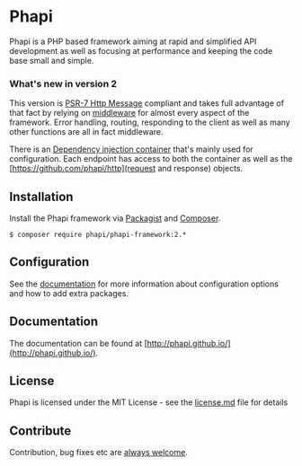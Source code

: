 # Phapi
Phapi is a PHP based framework aiming at rapid and simplified API development as well as focusing at performance and keeping the code base small and simple.

### What's new in version 2
This version is [PSR-7 Http Message]() compliant and takes full advantage of that fact by relying on [middleware](https://github.com/phapi/pipeline) for almost every aspect of the framework. Error handling, routing, responding to the client as well as many other functions are all in fact middleware.

There is an [Dependency injection container](https://github.com/phapi/di) that's mainly used for configuration. Each endpoint has access to both the container as well as the [https://github.com/phapi/http](request and response) objects.

## Installation
Install the Phapi framework via [Packagist](https://packagist.org) and [Composer](https://getcomposer.org).

```shell
$ composer require phapi/phapi-framework:2.*
```

## Configuration
See the [documentation](http://phapi.github.io/docs/started/configuration/) for more information about configuration options and how to add extra packages.

## Documentation
The documentation can be found at [http://phapi.github.io/](http://phapi.github.io/).

## License
Phapi is licensed under the MIT License - see the [license.md](https://github.com/phapi/phapi-framework/blob/master/license.md) file for details

## Contribute
Contribution, bug fixes etc are [always welcome](https://github.com/phapi/phapi-framework/issues/new).
